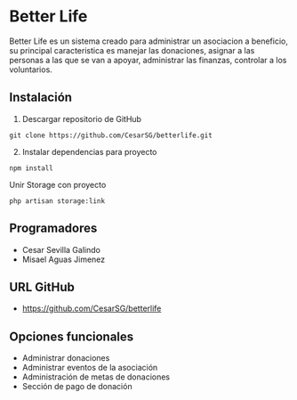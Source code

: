 # Better Life
Better Life es un sistema creado para administrar un asociacion a beneficio, su principal caracteristica es manejar las donaciones, asignar a las personas a las que se van a apoyar, administrar las finanzas, controlar a los voluntarios.

## Instalación

1. Descargar repositorio de GitHub
```git
git clone https://github.com/CesarSG/betterlife.git
```

2. Instalar dependencias para proyecto

```git
npm install
```
Unir Storage con proyecto
```git
php artisan storage:link
```
 
## Programadores

* Cesar Sevilla Galindo
* Misael Aguas Jimenez

## URL GitHub
* https://github.com/CesarSG/betterlife


## Opciones funcionales

* Administrar donaciones
* Administrar eventos de la asociación
* Administración de metas de donaciones
* Sección de pago de donación
